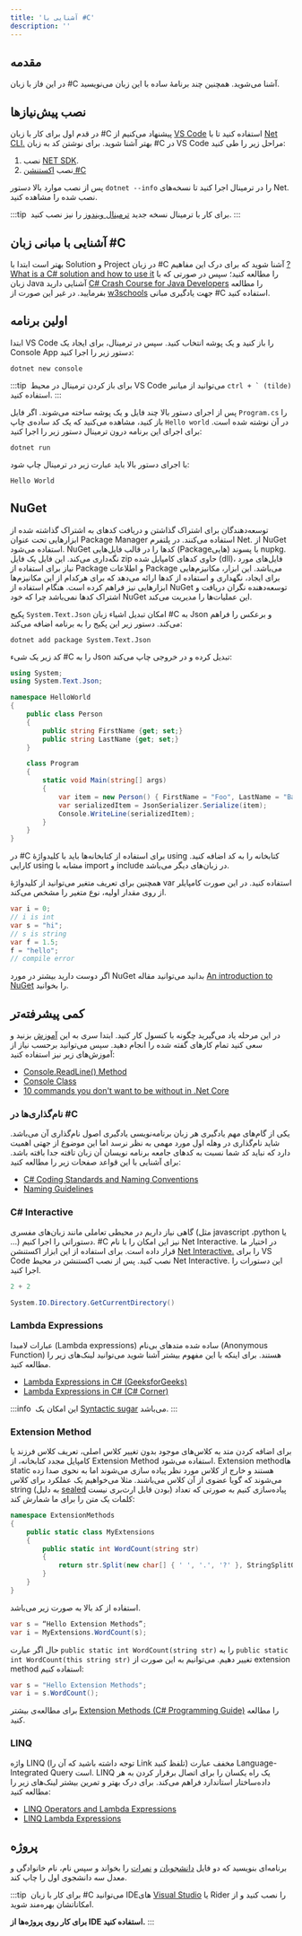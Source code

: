 ```yaml
---
title: 'آشنایی با #C'
description: ''
---
```


## مقدمه

در این فاز با زبان #C
آشنا ‌می‌شوید. همچنین چند برنامۀ ساده با این زبان می‌نویسید.

## نصب پیش‌نیازها

در قدم اول برای کار با زبان #C
پیشنهاد می‌کنیم از [VS Code](https://code.visualstudio.com/)
استفاده کنید تا با [Net CLI.](https://docs.microsoft.com/en-us/dotnet/core/tools/)
بهتر آشنا شوید.
برای نوشتن کد به زبان #C
در VS Code
مراحل زیر را طی کنید:

1. نصب [NET SDK](https://dotnet.microsoft.com/en-us/download).
1. نصب [اکستنشن #C](https://marketplace.visualstudio.com/items?itemName=ms-dotnettools.csharp)

پس از نصب موارد بالا دستور `dotnet --info`
را در ترمینال اجرا کنید تا نسخه‌های Net.
نصب شده را مشاهده کنید.

:::tip ‌
برای کار با ترمینال نسخه جدید [ترمینال ویندوز](https://github.com/microsoft/terminal/releases)
را نیز نصب کنید.
:::

## آشنایی با مبانی زبان #C

بهتر است ابتدا با Solution
و Project
در زبان #C
آشنا شوید که برای درک این مفاهیم [?What is a C# solution and how to use it](https://stackoverflow.com/a/40400159/7498797)
را مطالعه کنید؛ سپس در صورتی که با زبان Java
آشنایی دارید [C# Crash Course for Java Developers](https://nerdparadise.com/programming/csharpforjavadevs)
را مطالعه بفرمایید. در غیر این صورت از [w3schools](https://www.w3schools.com/cs/index.php)
جهت یادگیری مبانی #C
استفاده ‌‌‌‌‌‌‌کنید.

## اولین برنامه

ابتدا VS Code
را باز کنید و یک پوشه انتخاب کنید. سپس در ترمینال، برای ایجاد یک Console App
دستور زیر را اجرا کنید:

```shell
dotnet new console
```

:::tip ‌
برای باز کردن ترمینال در محیط VS Code
می‌توانید از میانبر `` ctrl + ` (tilde) ``
استفاده کنید.
:::

پس از اجرای دستور بالا چند فایل و یک پوشه ساخته می‌شوند. اگر فایل `Program.cs`
را باز کنید، مشاهده می‌کنید که یک کد ساده‌ی چاپ `Hello world`
در آن نوشته شده است. برای اجرای این برنامه درون ترمینال دستور زیر را اجرا کنید:

```shell
dotnet run
```

با اجرای دستور بالا باید عبارت زیر در ترمینال چاپ شود:

```shell
Hello World
```

## NuGet

توسعه‌دهندگان برای اشتراک گذاشتن و دریافت کدهای به اشتراک گذاشته شده از ابزارهایی تحت عنوان Package Manager
استفاده می‌‌کنند. در پلتفرم Net.
از NuGet
استفاده ‌می‌شود. NuGet
کدها را در قالب فایل‌هایی (Packageهایی)
با پسوند nupkg.
نگه‌داری می‌کند. این فایل یک فایل zip
حاوی کدهای کامپایل شده (dll)،
فایل‌های مورد نیاز برای استفاده از Package
و اطلاعات Package
می‌باشد. این ابزار، مکانیزم‌هایی برای ایجاد، نگهداری و استفاده از کدها ارائه می‌دهد که برای هرکدام از این مکانیزم‌ها ابزارهایی نیز فراهم کرده است. هنگام استفاده از NuGet
توسعه‌دهنده نگران دریافت و اشتراک کدها نمی‌باشد چرا که خود NuGet
این عملیات‌ها را مدیریت می‌کند.

پکیج `System.Text.Json`
امکان تبدیل اشیاء زبان #C
به Json
و برعکس را فراهم می‌کند. دستور زیر این پکیج را به برنامه اضافه می‌کند:

```shell
dotnet add package System.Text.Json
```

کد زیر یک شیء #C
را به Json
تبدیل کرده و در خروجی چاپ می‌کند:

```csharp
using System;
using System.Text.Json;

namespace HelloWorld
{
    public class Person
    {
        public string FirstName {get; set;}
        public string LastName {get; set;}
    }

    class Program
    {
        static void Main(string[] args)
        {
            var item = new Person() { FirstName = "Foo", LastName = "Bar"};
            var serializedItem = JsonSerializer.Serialize(item);
            Console.WriteLine(serializedItem);
        }
    }
}
```

در #C
برای استفاده از کتابخانه‌ها باید با کلیدواژۀ using
کتابخانه را به کد اضافه کنید. کارایی using
مشابه با import
و include
در زبان‌های دیگر می‌باشد.

همچنین برای تعریف متغیر می‌توانید از کلیدواژۀ var
استفاده کنید. در این صورت کامپایلر از روی مقدار اولیه، نوع متغیر را مشخص می‌کند.

```csharp
var i = 0;
// i is int
var s = "hi";
// s is string
var f = 1.5;
f = "hello";
// compile error
```

اگر دوست دارید بیشتر در مورد NuGet
بدانید می‌توانید مقاله [An introduction to NuGet](https://docs.microsoft.com/en-us/nuget/what-is-nuget)
را بخوانید.

## کمی پیشرفته‌تر

در این مرحله یاد می‌گیرید چگونه با کنسول کار کنید.
ابتدا سری به این [آموزش](https://softchris.github.io/pages/dotnet-core.html#creating-a-solution)
بزنید و سعی کنید تمام کارهای گفته شده را انجام دهید. سپس می‌توانید برحسب نیاز از آموزش‌های زیر نیز استفاده کنید:

-   [Console.ReadLine() Method](<https://www.geeksforgeeks.org/console-readline-method-in-c-sharp/#:~:text=Console.-,ReadLine()%20Method%20in%20C%23,user%20presses%20the%20Enter%20key.>)
-   [Console Class](https://www.geeksforgeeks.org/console-class-in-c-sharp/#:~:text=Weekday%20in%20C%23-,Console%20Class%20in%20C%23,output%20from%20the%20computer%20end.)
-   [10 commands you don't want to be without in .Net Core](https://softchris.github.io/pages/dotnet-10-commands.html#_4-dotnet-run)

### نام‌گذاری‌ها در #C

یکی از گام‌های مهم یادگیری هر زبان برنامه‌نویسی یادگیری اصول نام‌گذاری آن می‌باشد. شاید نام‌گذاری در وهله اول مورد مهمی به نظر نرسد اما این موضوع از جهتی اهمیت دارد که نباید کد شما نسبت به کدهای جامعه برنامه نویسان آن زبان تافته جدا بافته باشد. برای آشنایی با این قواعد صفحات زیر را مطالعه کنید:

-   [C# Coding Standards and Naming Conventions](https://github.com/ktaranov/naming-convention/blob/master/C%23%20Coding%20Standards%20and%20Naming%20Conventions.md)
-   [Naming Guidelines](https://docs.microsoft.com/en-us/dotnet/standard/design-guidelines/naming-guidelines)

### C# Interactive

گاهی نیاز داریم در محیطی تعاملی مانند زبان‌های مفسری (مثل javascript ،python یا ...) دستوراتی را اجرا کنیم. #C نیز این امکان را با نام Net Interactive. در اختیار ما قرار داده است. برای استفاده از این ابزار اکستنشن [Net Interactive.](https://marketplace.visualstudio.com/items?itemName=ms-dotnettools.dotnet-interactive-vscode) را برای VS Code نصب کنید.
پس از نصب اکستنشن در محیط Net Interactive. این دستورات را اجرا کنید.

```csharp
2 + 2
```

```csharp
System.IO.Directory.GetCurrentDirectory()
```

### Lambda Expressions

عبارات لامبدا (Lambda expressions)
ساده شده متدهای بی‌نام (Anonymous Function)
هستند.
برای اینکه با این مفهوم بیشتر آشنا شوید می‌توانید لینک‌های زیر را مطالعه کنید.

-   [Lambda Expressions in C# (GeeksforGeeks)](https://www.geeksforgeeks.org/lambda-expressions-in-c-sharp/)
-   [Lambda Expressions in C# (C# Corner)](https://www.c-sharpcorner.com/UploadFile/bd6c67/lambda-expressions-in-C-Sharp/)

:::info ‌
این امکان یک [Syntactic sugar](https://en.wikipedia.org/wiki/Syntactic_sugar)
می‌باشد.
:::

### Extension Method

برای اضافه کردن متد به کلاس‌های موجود بدون تغییر کلاس اصلی، تعریف کلاس فرزند یا کامپایل مجدد کتابخانه، از Extension Method
استفاده می‌شود. Extension methodها
static
هستند و خارج از کلاس مورد نظر پیاده سازی می‌شوند اما به نحوی صدا زده می‌شوند که گویا عضوی از آن کلاس می‌باشند.
مثلا می‌خواهیم یک عملکرد برای کلاس string
(به دلیل [sealed](https://docs.microsoft.com/en-us/dotnet/csharp/language-reference/keywords/sealed)
بودن قابل ارث‌بری نیست) پیاده‌سازی کنیم به صورتی که تعداد کلمات یک متن را برای ما شمارش کند:

```csharp
namespace ExtensionMethods
{
    public static class MyExtensions
    {
        public static int WordCount(string str)
        {
            return str.Split(new char[] { ' ', '.', '?' }, StringSplitOptions.RemoveEmptyEntries).Length;
        }
    }
}
```

استفاده از کد بالا به صورت زیر می‌باشد.

```csharp
var s = “Hello Extension Methods”;
var i = MyExtensions.WordCount(s);
```

حال اگر عبارت `public static int WordCount(string str)`
را به `public static int WordCount(this string str)`
تغییر دهیم. می‌توانیم به این صورت از extension method
استفاده کنیم:

```csharp
var s = "Hello Extension Methods";
var i = s.WordCount();
```

برای مطالعه‌ی بیشتر [Extension Methods (C# Programming Guide)](https://docs.microsoft.com/en-us/dotnet/csharp/programming-guide/classes-and-structs/extension-methods)
را مطالعه کنید.

### LINQ

واژه LINQ (توجه داشته باشید که آن را Link تلفظ کنید) مخفف عبارت Language-Integrated Query است. LINQ یک راه یکسان را برای اتصال برقرار کردن به هر داده‌ساختار استاندارد فراهم می‌کند.
برای درک بهتر و تمرین بیشتر لینک‌های زیر را مطالعه کنید:

-   [LINQ Operators and Lambda Expressions](https://www.c-sharpcorner.com/UploadFile/babu_2082/linq-operators-and-lambda-expression-syntax-examples/)
-   [LINQ Lambda Expressions](https://www.tutlane.com/tutorial/linq/linq-lambda-expressions)

## پروژه

برنامه‌ای بنویسید که دو فایل [دانشجویان](/static/datasets/scores.json)
و [نمرات](/static/datasets/sores.json)
را بخواند و سپس نام، نام خانوادگی و معدل سه دانشجوی اول را چاپ کند.

:::tip ‌
برای کار با زبان #C
می‌توانید IDEهای
[Visual Studio](https://visualstudio.microsoft.com/downloads/)
یا Rider
را نصب کنید و از امکاناتشان بهره‌مند شوید.

**برای کار روی پروژه‌ها از IDE استفاده ‌‌‌‌کنید.**
:::
